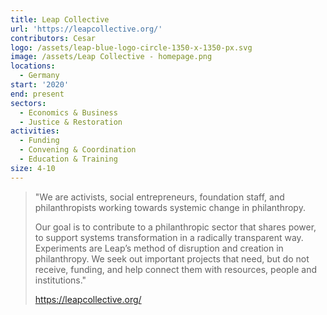```yaml
---
title: Leap Collective
url: 'https://leapcollective.org/'
contributors: Cesar
logo: /assets/leap-blue-logo-circle-1350-x-1350-px.svg
image: /assets/Leap Collective - homepage.png
locations:
  - Germany
start: '2020'
end: present
sectors:
  - Economics & Business
  - Justice & Restoration
activities:
  - Funding
  - Convening & Coordination
  - Education & Training
size: 4-10
---
```

> "We are activists, social entrepreneurs, foundation staff, and philanthropists working towards systemic change in philanthropy.
> 
> Our goal is to contribute to a philanthropic sector that shares power, to support systems transformation in a radically transparent way. Experiments are Leap’s method of disruption and creation in philanthropy. We seek out important projects that need, but do not receive, funding, and help connect them with resources, people and institutions."
> 
> https://leapcollective.org/   
